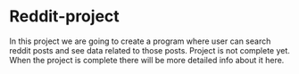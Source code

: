 # Reddit-project
In this project we are going to create a program where user can search reddit posts and see data related to those posts. Project is not complete yet. When the project is complete there will be more detailed info about it here.

